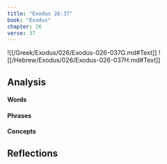 ```yaml
---
title: "Exodus 26:37"
book: "Exodus"
chapter: 26
verse: 37
---
```

![[/Greek/Exodus/026/Exodus-026-037G.md#Text]]
![[/Hebrew/Exodus/026/Exodus-026-037H.md#Text]]

## Analysis

#### Words

#### Phrases

#### Concepts

## Reflections
